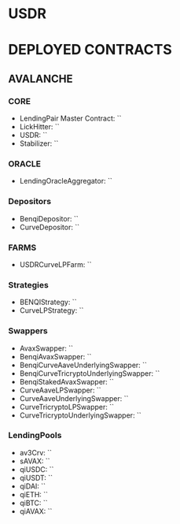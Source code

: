# USDR

# DEPLOYED CONTRACTS

## AVALANCHE

### CORE
* LendingPair Master Contract: ``
* LickHitter: ``
* USDR: ``
* Stabilizer: ``

### ORACLE
* LendingOracleAggregator: ``

### Depositors
* BenqiDepositor: ``
* CurveDepositor: ``

### FARMS
* USDRCurveLPFarm: ``

### Strategies
* BENQIStrategy: ``
* CurveLPStrategy: ``

### Swappers
* AvaxSwapper: ``
* BenqiAvaxSwapper: ``
* BenqiCurveAaveUnderlyingSwapper: ``
* BenqiCurveTricryptoUnderlyingSwapper: ``
* BenqiStakedAvaxSwapper: ``
* CurveAaveLPSwapper: ``
* CurveAaveUnderlyingSwapper: ``
* CurveTricryptoLPSwapper: ``
* CurveTricryptoUnderlyingSwapper: ``

### LendingPools
* av3Crv: ``
* sAVAX: ``
* qiUSDC: ``
* qiUSDT: ``
* qiDAI: ``
* qiETH: ``
* qiBTC: ``
* qiAVAX: ``